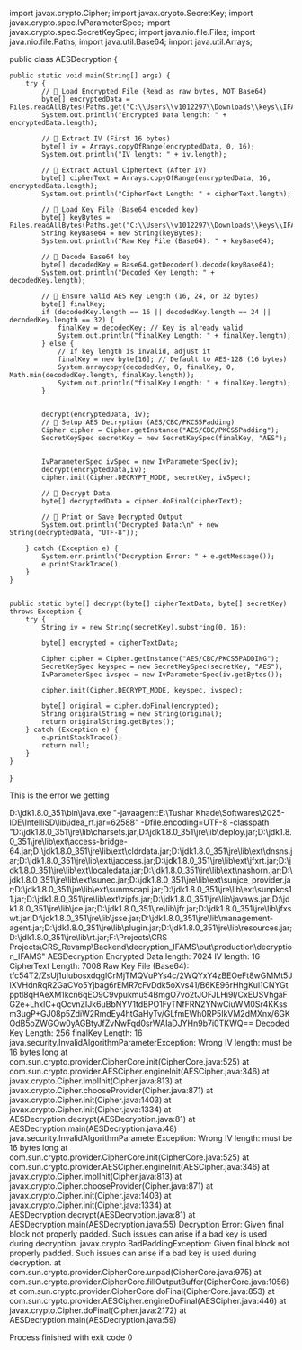 import javax.crypto.Cipher;
import javax.crypto.SecretKey;
import javax.crypto.spec.IvParameterSpec;
import javax.crypto.spec.SecretKeySpec;
import java.nio.file.Files;
import java.nio.file.Paths;
import java.util.Base64;
import java.util.Arrays;

public class AESDecryption {

    public static void main(String[] args) {
        try {
            // 🔹 Load Encrypted File (Read as raw bytes, NOT Base64)
            byte[] encryptedData = Files.readAllBytes(Paths.get("C:\\Users\\v1012297\\Downloads\\keys\\IFAMS_SCH10_20240331_002_Encrypted"));
            System.out.println("Encrypted Data length: " + encryptedData.length);

            // 🔹 Extract IV (First 16 bytes)
            byte[] iv = Arrays.copyOfRange(encryptedData, 0, 16);
            System.out.println("IV length: " + iv.length);

            // 🔹 Extract Actual Ciphertext (After IV)
            byte[] cipherText = Arrays.copyOfRange(encryptedData, 16, encryptedData.length);
            System.out.println("CipherText Length: " + cipherText.length);

            // 🔹 Load Key File (Base64 encoded key)
            byte[] keyBytes = Files.readAllBytes(Paths.get("C:\\Users\\v1012297\\Downloads\\keys\\IFAMS_SCH10_20240331_002_Dynamic_Key.key"));
            String keyBase64 = new String(keyBytes);
            System.out.println("Raw Key File (Base64): " + keyBase64);

            // 🔹 Decode Base64 key
            byte[] decodedKey = Base64.getDecoder().decode(keyBase64);
            System.out.println("Decoded Key Length: " + decodedKey.length);

            // 🔹 Ensure Valid AES Key Length (16, 24, or 32 bytes)
            byte[] finalKey;
            if (decodedKey.length == 16 || decodedKey.length == 24 || decodedKey.length == 32) {
                finalKey = decodedKey; // Key is already valid
                System.out.println("finalKey Length: " + finalKey.length);
            } else {
                // If key length is invalid, adjust it
                finalKey = new byte[16]; // Default to AES-128 (16 bytes)
                System.arraycopy(decodedKey, 0, finalKey, 0, Math.min(decodedKey.length, finalKey.length));
                System.out.println("finalKey Length: " + finalKey.length);
            }


            decrypt(encryptedData, iv);
            // 🔹 Setup AES Decryption (AES/CBC/PKCS5Padding)
            Cipher cipher = Cipher.getInstance("AES/CBC/PKCS5Padding");
            SecretKeySpec secretKey = new SecretKeySpec(finalKey, "AES");


            IvParameterSpec ivSpec = new IvParameterSpec(iv);
            decrypt(encryptedData,iv);
            cipher.init(Cipher.DECRYPT_MODE, secretKey, ivSpec);

            // 🔹 Decrypt Data
            byte[] decryptedData = cipher.doFinal(cipherText);

            // 🔹 Print or Save Decrypted Output
            System.out.println("Decrypted Data:\n" + new String(decryptedData, "UTF-8"));

        } catch (Exception e) {
            System.err.println("Decryption Error: " + e.getMessage());
            e.printStackTrace();
        }
    }


    public static byte[] decrypt(byte[] cipherTextData, byte[] secretKey) throws Exception {
        try {
            String iv = new String(secretKey).substring(0, 16);

            byte[] encrypted = cipherTextData;

            Cipher cipher = Cipher.getInstance("AES/CBC/PKCS5PADDING");
            SecretKeySpec keyspec = new SecretKeySpec(secretKey, "AES");
            IvParameterSpec ivspec = new IvParameterSpec(iv.getBytes());

            cipher.init(Cipher.DECRYPT_MODE, keyspec, ivspec);

            byte[] original = cipher.doFinal(encrypted);
            String originalString = new String(original);
            return originalString.getBytes();
        } catch (Exception e) {
            e.printStackTrace();
            return null;
        }
    }
}


This is the error we getting

D:\jdk1.8.0_351\bin\java.exe "-javaagent:E:\Tushar Khade\Softwares\2025-IDE\IntelliSD\lib\idea_rt.jar=62588" -Dfile.encoding=UTF-8 -classpath "D:\jdk1.8.0_351\jre\lib\charsets.jar;D:\jdk1.8.0_351\jre\lib\deploy.jar;D:\jdk1.8.0_351\jre\lib\ext\access-bridge-64.jar;D:\jdk1.8.0_351\jre\lib\ext\cldrdata.jar;D:\jdk1.8.0_351\jre\lib\ext\dnsns.jar;D:\jdk1.8.0_351\jre\lib\ext\jaccess.jar;D:\jdk1.8.0_351\jre\lib\ext\jfxrt.jar;D:\jdk1.8.0_351\jre\lib\ext\localedata.jar;D:\jdk1.8.0_351\jre\lib\ext\nashorn.jar;D:\jdk1.8.0_351\jre\lib\ext\sunec.jar;D:\jdk1.8.0_351\jre\lib\ext\sunjce_provider.jar;D:\jdk1.8.0_351\jre\lib\ext\sunmscapi.jar;D:\jdk1.8.0_351\jre\lib\ext\sunpkcs11.jar;D:\jdk1.8.0_351\jre\lib\ext\zipfs.jar;D:\jdk1.8.0_351\jre\lib\javaws.jar;D:\jdk1.8.0_351\jre\lib\jce.jar;D:\jdk1.8.0_351\jre\lib\jfr.jar;D:\jdk1.8.0_351\jre\lib\jfxswt.jar;D:\jdk1.8.0_351\jre\lib\jsse.jar;D:\jdk1.8.0_351\jre\lib\management-agent.jar;D:\jdk1.8.0_351\jre\lib\plugin.jar;D:\jdk1.8.0_351\jre\lib\resources.jar;D:\jdk1.8.0_351\jre\lib\rt.jar;F:\Projects\CRS Projects\CRS_Revamp\Backend\decryption_IFAMS\out\production\decryption_IFAMS" AESDecryption
Encrypted Data length: 7024
IV length: 16
CipherText Length: 7008
Raw Key File (Base64): tfc54T2/ZsUj1uIubosxdqglCrMjTMQVuPYs4c/2WQYxY4zBEOeFt8wGMMt5JlXVHdnRqR2GaCVo5Yjbag6rEMR7cFvDdk5oXvs41/B6KE96rHhgKul1CNYGtpptl8qHAeXM1kcn6qEO9C9vpukmu54BmgO7vo2tJOFJLHi9l/CxEUSVhgaFG2e+LhxlC+qOcvnZIJk6uBbNYV1tdBPO1FyTNfFRN2YNwCiuWM0Sr4KKssm3ugP+GJ08p5ZdiW2RmdEy4htGaHyTv/GLfmEWh0RP5IkVM2dMXnx/6GKOdB5oZWGOw0yAGBtyJfZvNwFqd0srWAIaDJYHn9b7i0TKWQ==
Decoded Key Length: 256
finalKey Length: 16
java.security.InvalidAlgorithmParameterException: Wrong IV length: must be 16 bytes long
	at com.sun.crypto.provider.CipherCore.init(CipherCore.java:525)
	at com.sun.crypto.provider.AESCipher.engineInit(AESCipher.java:346)
	at javax.crypto.Cipher.implInit(Cipher.java:813)
	at javax.crypto.Cipher.chooseProvider(Cipher.java:871)
	at javax.crypto.Cipher.init(Cipher.java:1403)
	at javax.crypto.Cipher.init(Cipher.java:1334)
	at AESDecryption.decrypt(AESDecryption.java:81)
	at AESDecryption.main(AESDecryption.java:48)
java.security.InvalidAlgorithmParameterException: Wrong IV length: must be 16 bytes long
	at com.sun.crypto.provider.CipherCore.init(CipherCore.java:525)
	at com.sun.crypto.provider.AESCipher.engineInit(AESCipher.java:346)
	at javax.crypto.Cipher.implInit(Cipher.java:813)
	at javax.crypto.Cipher.chooseProvider(Cipher.java:871)
	at javax.crypto.Cipher.init(Cipher.java:1403)
	at javax.crypto.Cipher.init(Cipher.java:1334)
	at AESDecryption.decrypt(AESDecryption.java:81)
	at AESDecryption.main(AESDecryption.java:55)
Decryption Error: Given final block not properly padded. Such issues can arise if a bad key is used during decryption.
javax.crypto.BadPaddingException: Given final block not properly padded. Such issues can arise if a bad key is used during decryption.
	at com.sun.crypto.provider.CipherCore.unpad(CipherCore.java:975)
	at com.sun.crypto.provider.CipherCore.fillOutputBuffer(CipherCore.java:1056)
	at com.sun.crypto.provider.CipherCore.doFinal(CipherCore.java:853)
	at com.sun.crypto.provider.AESCipher.engineDoFinal(AESCipher.java:446)
	at javax.crypto.Cipher.doFinal(Cipher.java:2172)
	at AESDecryption.main(AESDecryption.java:59)

Process finished with exit code 0


